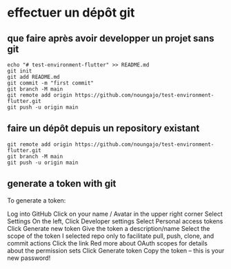 # effectuer un dépôt git

## que faire après avoir developper un projet sans git

```git
echo "# test-environment-flutter" >> README.md
git init
git add README.md
git commit -m "first commit"
git branch -M main
git remote add origin https://github.com/noungajo/test-environment-flutter.git
git push -u origin main
```

## faire un dépôt depuis un repository existant

```git
git remote add origin https://github.com/noungajo/test-environment-flutter.git
git branch -M main
git push -u origin main
```

## generate a token with git

To generate a token:

Log into GitHub
 Click on your name / Avatar in the upper right corner 
 Select Settings On the left, 
 Click Developer settings 
 Select Personal access tokens 
 Click Generate new token Give the token a description/name 
 Select the scope of the token I selected repo only to facilitate pull, push, clone, and commit actions 
 Click the link Red more about OAuth scopes for details about the permission sets 
 Click Generate token Copy the token – this is your new password!
